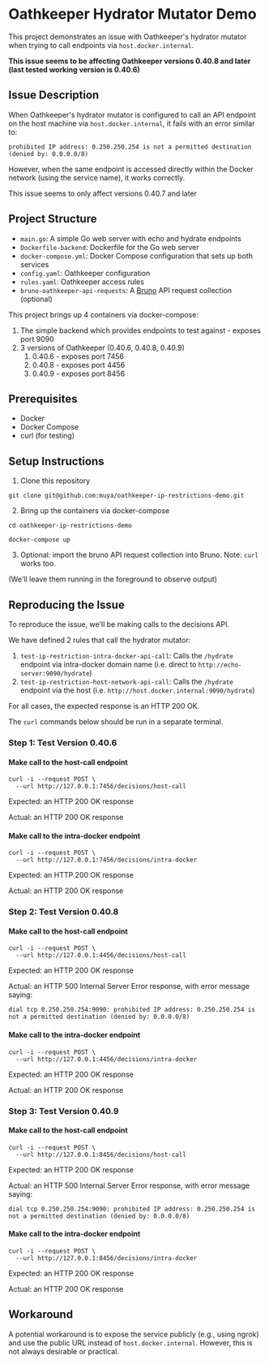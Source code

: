 # Oathkeeper Hydrator Mutator Demo

This project demonstrates an issue with Oathkeeper's hydrator mutator when trying to call endpoints via `host.docker.internal`.

**This issue seems to be affecting Oathkeeper versions 0.40.8 and later (last tested working version is 0.40.6)**

## Issue Description

When Oathkeeper's hydrator mutator is configured to call an API endpoint on the host machine via `host.docker.internal`, it fails with an error similar to:

```
prohibited IP address: 0.250.250.254 is not a permitted destination (denied by: 0.0.0.0/8)
```

However, when the same endpoint is accessed directly within the Docker network (using the service name), it works correctly.

This issue seems to only affect versions 0.40.7 and later

## Project Structure

- `main.go`: A simple Go web server with echo and hydrate endpoints
- `Dockerfile-backend`: Dockerfile for the Go web server
- `docker-compose.yml`: Docker Compose configuration that sets up both services
- `config.yaml`: Oathkeeper configuration
- `rules.yaml`: Oathkeeper access rules
- `bruno-oathkeeper-api-requests`: A [Bruno](https://usebruno.com) API request collection (optional)

This project brings up 4 containers via docker-compose:

1. The simple backend which provides endpoints to test against - exposes port 9090
2. 3 versions of Oathkeeper (0.40.6, 0.40.8, 0.40.9)
    1. 0.40.6 - exposes port 7456
    2. 0.40.8 - exposes port 4456
    3. 0.40.9 - exposes port 8456

## Prerequisites

- Docker
- Docker Compose
- curl (for testing)


## Setup Instructions

1. Clone this repository

```
git clone git@github.com:muya/oathkeeper-ip-restrictions-demo.git
```

2. Bring up the containers via docker-compose

```shell
cd oathkeeper-ip-restrictions-demo

docker-compose up
```

3. Optional: import the bruno API request collection into Bruno. Note: `curl` works too.

(We'll leave them running in the foreground to observe output)

## Reproducing the Issue

To reproduce the issue, we'll be making calls to the decisions API.

We have defined 2 rules that call the hydrator mutator:

1. `test-ip-restriction-intra-docker-api-call`: Calls the `/hydrate` endpoint via intra-docker domain name (i.e. direct to `http://echo-server:9090/hydrate`)
2. `test-ip-restriction-host-network-api-call`: Calls the `/hydrate` endpoint via the host (i.e. `http://host.docker.internal:9090/hydrate`)

For all cases, the expected response is an HTTP 200 OK.

The `curl` commands below should be run in a separate terminal.

### Step 1: Test Version 0.40.6

#### Make call to the host-call endpoint

```shell
curl -i --request POST \
  --url http://127.0.0.1:7456/decisions/host-call
```

Expected: an HTTP 200 OK response

Actual: an HTTP 200 OK response


#### Make call to the intra-docker endpoint

```shell
curl -i --request POST \
  --url http://127.0.0.1:7456/decisions/intra-docker
```

Expected: an HTTP 200 OK response

Actual: an HTTP 200 OK response


### Step 2: Test Version 0.40.8

#### Make call to the host-call endpoint

```shell
curl -i --request POST \
  --url http://127.0.0.1:4456/decisions/host-call
```

Expected: an HTTP 200 OK response

Actual: an HTTP 500 Internal Server Error response, with error message saying: 

```
dial tcp 0.250.250.254:9090: prohibited IP address: 0.250.250.254 is not a permitted destination (denied by: 0.0.0.0/8)
```


#### Make call to the intra-docker endpoint

```shell
curl -i --request POST \
  --url http://127.0.0.1:4456/decisions/intra-docker
```

Expected: an HTTP 200 OK response

Actual: an HTTP 200 OK response


### Step 3: Test Version 0.40.9

#### Make call to the host-call endpoint

```shell
curl -i --request POST \
  --url http://127.0.0.1:8456/decisions/host-call
```

Expected: an HTTP 200 OK response

Actual: an HTTP 500 Internal Server Error response, with error message saying: 

```
dial tcp 0.250.250.254:9090: prohibited IP address: 0.250.250.254 is not a permitted destination (denied by: 0.0.0.0/8)
```


#### Make call to the intra-docker endpoint

```shell
curl -i --request POST \
  --url http://127.0.0.1:8456/decisions/intra-docker
```

Expected: an HTTP 200 OK response

Actual: an HTTP 200 OK response


## Workaround

A potential workaround is to expose the service publicly (e.g., using ngrok) and use the public URL instead of `host.docker.internal`. However, this is not always desirable or practical.
